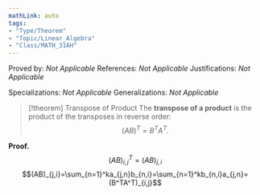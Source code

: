 ```yaml
---
mathLink: auto
tags:
- "Type/Theorem"
- "Topic/Linear_Algebra"
- "Class/MATH_31AH"
---
```

Proved by: <i>Not Applicable</i>
References: <i>Not Applicable</i>
Justifications: <i>Not Applicable</i>

Specializations: <i>Not Applicable</i>
Generalizations: <i>Not Applicable</i>

> [!theorem] Transpose of Product
> The **transpose of a product** is the product of the transposes in reverse order:  
> $$(AB)^T=B^TA^T.$$  

**Proof.**
$$(AB)^T_{i,j}=(AB)_{j,i}$$
$$(AB)_{j,i}=\sum_{n=1}^ka_{j,n}b_{n,i}=\sum_{n=1}^kb_{n,i}a_{j,n}=(B^TA^T)_{i,j}$$

